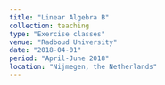 ```yaml
---
title: "Linear Algebra B"
collection: teaching
type: "Exercise classes"
venue: "Radboud University"
date: "2018-04-01"
period: "April-June 2018"
location: "Nijmegen, the Netherlands"
---
```

